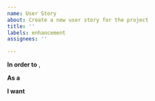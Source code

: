 ```yaml
---
name: User Story
about: Create a new user story for the project
title: ''
labels: enhancement
assignees: ''

---
```


**In order to**
<achieve some business value>,

**As a**
<stakeholder type>

**I want**
<some new system feature>

